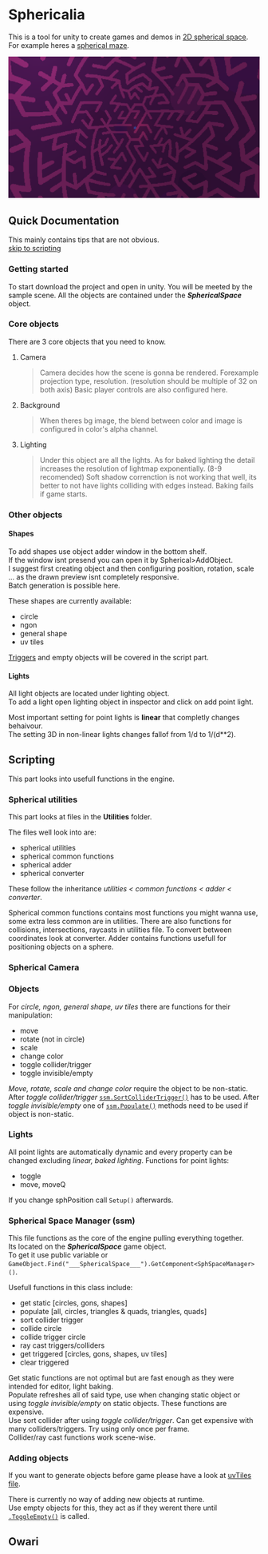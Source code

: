# Sphericalia

This is a tool for unity to create games and demos in [2D spherical space](https://www.youtube.com/watch?v=0hgLUIniO08 "video explaining 2D spherical space").
For example heres a [spherical maze](https://www.youtube.com/watch?v=6ry3OA6xEv0 "devlog about the maze").

![spherical maze](/Sphericalia/documentationAssets/thumbnail.png)

## Quick Documentation

This mainly contains tips that are not obvious. <br>
[skip to scripting](#scripting)

### Getting started

To start download the project and open in unity.
You will be meeted by the sample scene.
All the objects are contained under the ___SphericalSpace___ object.

### Core objects

There are 3 core objects that you need to know.

1. Camera

    > Camera decides how the scene is gonna be rendered. Forexample projection type, resolution. (resolution should be multiple of 32 on both axis)
    > Basic player controls are also configured here.

2. Background

    > When theres bg image, the blend between color and image is configured in color's alpha channel.

3. Lighting

    > Under this object are all the lights.
    > As for baked lighting the detail increases the resolution of lightmap exponentially. (8-9 recomended)
    > Soft shadow correnction is not working that well, its better to not have lights colliding with edges instead.
    > Baking fails if game starts.

### Other objects

#### Shapes

To add shapes use object adder window in the bottom shelf. <br>
If the window isnt presend you can open it by Spherical>AddObject. <br>
I suggest first creating object and then configuring position, rotation, scale ... as the drawn preview isnt completely responsive. <br>
Batch generation is possible here. <br>

These shapes are currently available:
- circle
- ngon
- general shape
- uv tiles

[Triggers](#ssm) and empty objects will be covered in the script part.

#### Lights

All light objects are located under lighting object. <br>
To add a light open lighting object in inspector and click on add point light. <br>

Most important setting for point lights is **linear** that completly changes behaivour. <br>
The setting 3D in non-linear lights changes fallof from 1/d to 1/(d**2).

<p id="scripting"><p/>

## Scripting

This part looks into usefull functions in the engine.

### Spherical utilities

This part looks at files in the **Utilities** folder.

The files well look into are:
- spherical utilities
- spherical common functions
- spherical adder
- spherical converter

These follow the inheritance *utilities < common functions < adder < converter*.

Spherical common functions contains most functions you might wanna use, some extra less common are in utilities.
There are also functions for collisions, intersections, raycasts in utilities file.
To convert between coordinates look at converter.
Adder contains functions usefull for positioning objects on a sphere.

### Spherical Camera

### Objects <span id="objScript"><span/>

For *circle, ngon, general shape, uv tiles* there are functions for their manipulation:
- move
- rotate (not in circle)
- scale
- change color
- toggle collider/trigger
- toggle invisible/empty

*Move, rotate, scale and change color* require the object to be non-static.
After *toggle collider/trigger* [`ssm.SortColliderTrigger()`](#ssm) has to be used.
After *toggle invisible/empty* one of [`ssm.Populate()`](#ssm) methods need to be used if object is non-static.

### Lights

All point lights are automatically dynamic and every property can be changed excluding *linear, baked lighting*.
Functions for point lights:
- toggle
- move, moveQ

If you change sphPosition call `Setup()` afterwards.

<p id="ssm"><p/>

### Spherical Space Manager (ssm)

This file functions as the core of the engine pulling everything together. <br>
Its located on the ___SphericalSpace___ game object. <br>
To get it use public variable or `GameObject.Find("___SphericalSpace___").GetComponent<SphSpaceManager>()`.

Usefull functions in this class include:
- get static \[circles, gons, shapes]
- populate \[all, circles, triangles & quads, triangles, quads]
- sort collider trigger
- collide circle
- collide trigger circle
- ray cast triggers/colliders
- get triggered \[circles, gons, shapes, uv tiles]
- clear triggered

Get static functions are not optimal but are fast enough as they were intended for editor, light baking. <br>
Populate refreshes all of said type, use when changing static object or using *toggle invisible/empty* on static objects. These functions are expensive. <br>
Use sort collider after using *toggle collider/trigger*. Can get expensive with many colliders/triggers. Try using only once per frame.<br>
Collider/ray cast functions work scene-wise. <br>

### Adding objects

If you want to generate objects before game please have a look at [uvTiles file](https://github.com/Tucan444/Sphericalia/blob/main/Sphericalia/Assets/Scripts/Sphericalia/Objects/UVTiles.cs). <br>

There is currently no way of adding new objects at runtime. <br>
Use empty objects for this, they act as if they werent there until [`.ToggleEmpty()`](#objScript) is called.

## Owari
